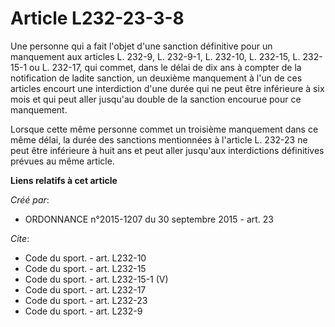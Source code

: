# Article L232-23-3-8

Une personne qui a fait l'objet d'une sanction définitive pour un manquement aux articles L. 232-9, L. 232-9-1, L. 232-10, L.
232-15, L. 232-15-1 ou L. 232-17, qui commet, dans le délai de dix ans à compter de la notification de ladite sanction, un
deuxième manquement à l'un de ces articles encourt une interdiction d'une durée qui ne peut être inférieure à six mois et qui
peut aller jusqu'au double de la sanction encourue pour ce manquement. 

Lorsque cette même personne commet un troisième manquement dans ce même délai, la durée des sanctions mentionnées à l'article
L. 232-23 ne peut être inférieure à huit ans et peut aller jusqu'aux interdictions définitives prévues au même article.

**Liens relatifs à cet article**

_Créé par_:

  - ORDONNANCE n°2015-1207 du 30 septembre 2015 - art. 23

_Cite_:

  - Code du sport. - art. L232-10
  - Code du sport. - art. L232-15
  - Code du sport. - art. L232-15-1 (V)
  - Code du sport. - art. L232-17
  - Code du sport. - art. L232-23
  - Code du sport. - art. L232-9
